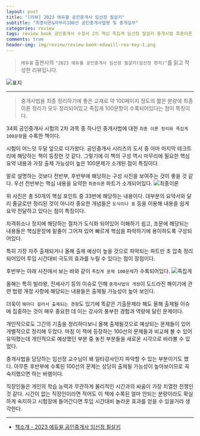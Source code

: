 ```yaml
---  
layout: post  
title: "[리뷰] 2023 에듀윌 공인중개사 임선정 필살키"  
subtitle: "최종이론&마무리100선 공인중개사법령 및 중개실무"  
categories: review  
tags: review book 공인중개사 수험서 2차 핵심 족집게 임선정 필살키 중개사법 최종이론 100선 마무리   
comments: true  
header-img: img/review/review-book-eduwill-rea-key-1.png
---  
```

  
> `에듀윌` 출판사의 `"2023 에듀윌 공인중개사 임선정 필살키(임선정 편저)"`를 읽고 작성한 리뷰입니다.  

![표지](https://theorydb.github.io/assets/img/review/review-book-eduwill-rea-key-1.png)  

---

> 중개사법을 최종 정리하기에 좋은 교재로 약 100페이지 정도의 짧은 분량에 최종 이론 정리가 모두 정리되어있고 족집게 100문항이 수록되어있다는 점이 특징이다.

34회 공인중개사 시험의 2차 과목 중 하나인 중개사법에 대한 `최종 이론 정리와 족집게 100문항`을 수록한 책이다. 

시험이 어느덧 두달 앞으로 다가왔다. 공인중개사 시리즈의 도서 중 아마 마지막 테크트리에 해당하는 책이 등장한 것 같다. 그렇기에 이 책의 구성 역시 마무리에 필요한 핵심 요약 내용과 가장 출제 가능성이 높은 100문제가 소개된 점이 특징이다.

말로 설명하는 것보다 전반부, 후반부에 해당하는 구성 사진을 보여주는 것이 좋을 것 같다. 우선 전반부는 핵심 내용을 요약한 `최종이론` 파트가 소개되어있다. 
![최종이론](https://theorydb.github.io/assets/img/review/review-book-eduwill-rea-key-2.png)  

위 사진은 총 50개의 핵심 포인트 중 33번에 해당하는 내용이다. 대부분의 요약서와 달리 줄글로만 정리된 것이 아니라 중요한 개념들은 `도식이나 표` 등을 이용해 내용을 쉽게 요약 전달하고 있다는 점이 특징이다. 

자격취소나 정지에 해당하는 절차가 도식화 되어있어 이해하기 쉽고, 조문에 해당되는 내용들은 핵심문장에 밑줄이 그어져 있어 빠르게 핵심을 파악하기에 용이하도록 구성되어있다. 

특히 가장 자주 출제되거나 올해 출제 예상이 높을 것으로 파악되는 파트만 초 압축 정리되어있어 투입 시간대비 극도의 효과를 누릴 수 있다는 점이 장점이다. 

후반부는 아래 사진에서 보는 바와 같이 `족집게 문제 100문제`가 수록되어있다. 
![족집게](https://theorydb.github.io/assets/img/review/review-book-eduwill-rea-key-3.png)  

올해는 특히 빌라왕, 전세사기 등의 이슈로 인해 `중개사법의 개정`이 도드라진 해이기에 관련 법령 개정 사항에 해당되는 내용들은 출제될 가능성이 높아 보인다. 

더욱이 `해마다 걸러서 출제되는 경향`도 있기에 똑같은 기출문제라 해도 올해 출제될 이슈에 집중하는 것이 매우 중요한 데 이는 강사의 풍부한 경험과 역량에 달린 문제이다. 

개인적으로도 그간의 기출을 정리하다보니 올해 출제될것으로 예상되는 문제들이 있어 개별적으로 정리해 두었다. 마침 이 책에 등장하는 100선의 문제들과 비교헤 볼 수 있어 유익했는데 개인적으로 예상했던 부분 중 놓친 부분들을 새로운 시각으로 바라볼 수 있었다. 

중개사법을 담당하는 임선정 교수님이 왜 일타강사인지 파악할 수 있는 부분이기도 했다. 아무튼 후반부에 수록된 100선의 문제는 상당히 출제될 가능성이 높아보이므로 꼭 숙지했으면 하는 바램이다. 

직장인들은 개인의 학습 능력과 무관하게 물리적인 시간과의 싸움이 가장 치열한 전쟁인 것 같다. 시간이 없는 직장인이라면 적어도 이 책에 수록된 얼마 안되는 분량이라도 확실하게 숙지하고 시험장에 들어간다면 투입 시간대비 놀라운 효과를 얻을 수 있을거라 생각한다.

---

* [책소개 - 2023 에듀윌 공인중개사 임선정 필살키](https://www.yes24.com/Product/Goods/121575259)
